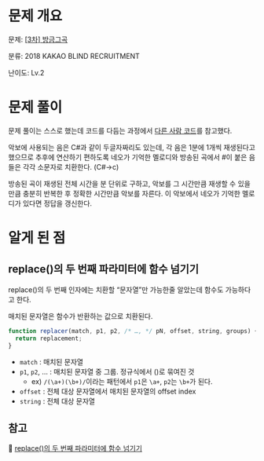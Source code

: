 # 문제 개요

문제: [[3차] 방금그곡](https://school.programmers.co.kr/learn/courses/30/lessons/17683)

분류: 2018 KAKAO BLIND RECRUITMENT

난이도: Lv.2

# 문제 풀이

문제 풀이는 스스로 했는데 코드를 다듬는 과정에서 [다른 사람 코드](https://school.programmers.co.kr/questions/47291)를 참고했다.

악보에 사용되는 음은 C#과 같이 두글자짜리도 있는데, 각 음은 1분에 1개씩 재생된다고 했으므로 추후에 연산하기 편하도록 네오가 기억한 멜로디와 방송된 곡에서 #이 붙은 음들은 각각 소문자로 치환한다. (C#→c)

방송된 곡이 재생된 전체 시간을 분 단위로 구하고, 악보를 그 시간만큼 재생할 수 있을만큼 충분히 반복한 후 정확한 시간만큼 악보를 자른다. 이 악보에서 네오가 기억한 멜로디가 있다면 정답을 갱신한다.

# 알게 된 점

## replace()의 두 번째 파라미터에 함수 넘기기

replace()의 두 번째 인자에는 치환할 “문자열”만 가능한줄 알았는데 함수도 가능하다고 한다.

매치된 문자열은 함수가 반환하는 값으로 치환된다.

```jsx
function replacer(match, p1, p2, /* …, */ pN, offset, string, groups) {
  return replacement;
}
```

- `match` : 매치된 문자열
- `p1`, `p2`, … : 매치된 문자열 중 그룹. 정규식에서 ()로 묶여진 것
  - ex) `/(\a+)(\b+)/`이라는 패턴에서 `p1`은 `\a+`, `p2`는 `\b+`가 된다.
- `offset` : 전체 대상 문자열에서 매치된 문자열의 offset index
- `string` : 전체 대상 문자열

## 참고

🔗 [replace()의 두 번째 파라미터에 함수 넘기기](https://developer.mozilla.org/en-US/docs/Web/JavaScript/Reference/Global_Objects/String/replace)
